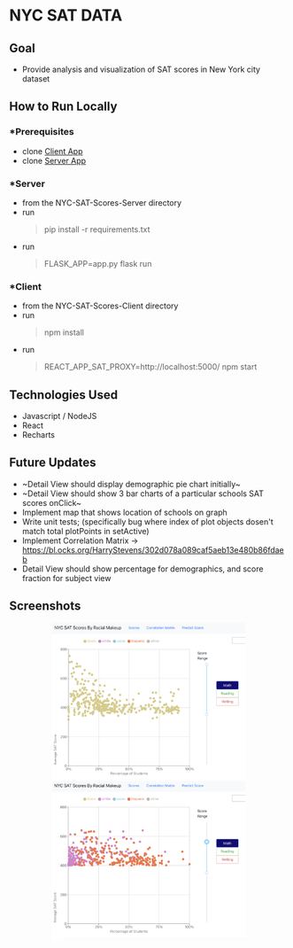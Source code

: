 # NYC SAT DATA

## Goal
*  Provide analysis and visualization of SAT scores in New York city dataset

## How to Run Locally
### *Prerequisites
* clone [Client App](https://github.com/JordyKieto/NYC-SAT-Scores-Client)
* clone [Server App](https://github.com/JordyKieto/NYC-SAT-Scores-Server)

### *Server
* from the NYC-SAT-Scores-Server directory
* run 
    >pip install -r requirements.txt
* run 
    >FLASK_APP=app.py flask run
### *Client
* from the NYC-SAT-Scores-Client directory
* run 
    >npm install
* run 
    >REACT_APP_SAT_PROXY=http://localhost:5000/ npm start

## Technologies Used
* Javascript / NodeJS
* React
* Recharts

## Future Updates
* ~Detail View should display demographic pie chart initially~
* ~Detail View should show 3 bar charts of a particular schools SAT scores onClick~
* Implement map that shows location of schools on graph
* Write unit tests; 
    (specifically bug where index of plot objects dosen't match total plotPoints in setActive)
* Implement Correlation Matrix -> https://bl.ocks.org/HarryStevens/302d078a089caf5aeb13e480b86fdaeb
* Detail View should show percentage for demographics, and score fraction for subject view

## Screenshots
<p align="center">
  <img src="001.png" width="350" title="hover text">
  <img src="003.png" width="350" title="hover text">
</p>
